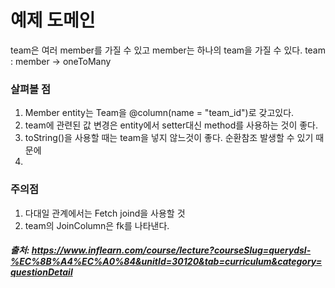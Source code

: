 # 예제 도메인

team은 여러 member를 가질 수 있고 member는 하나의 team을 가질 수 있다.
team : member -> oneToMany

### 살펴볼 점
1. Member entity는 Team을 @column(name = "team_id")로 갖고있다.
2. team에 관련된 값 변경은 entity에서 setter대신 method를 사용하는 것이 좋다.
3. toString()을 사용할 때는 team을 넣지 않느것이 좋다. 순환참조 발생할 수 있기 때문에
4. 

### 주의점
1. 다대일 관계에서는 Fetch joind을 사용할 것
2. team의 JoinColumn은 fk를 나타낸다.
 

##### 출처: https://www.inflearn.com/course/lecture?courseSlug=querydsl-%EC%8B%A4%EC%A0%84&unitId=30120&tab=curriculum&category=questionDetail

